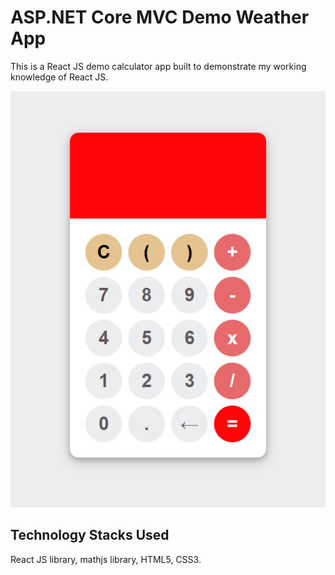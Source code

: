 # ASP.NET Core MVC Demo Weather App

This is a React JS demo calculator app built to demonstrate my working knowledge of React JS.

<p align="center">
  <img src="src/screenshots/calc_screenshot.png">
</p>

## Technology Stacks Used

React JS library, mathjs library, HTML5, CSS3.


